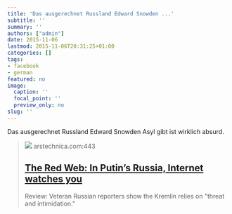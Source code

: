 ```yaml
---
title: 'Das ausgerechnet Russland Edward Snowden ...'
subtitle: ''
summary: ''
authors: ["admin"]
date: 2015-11-06
lastmod: 2015-11-06T20:31:25+01:00
categories: []
tags:
- facebook
- german
featured: no
image:
  caption: ''
  focal_point: ''
  preview_only: no
slug: ''
---
```

Das ausgerechnet Russland Edward Snowden Asyl gibt ist wirklich absurd.
> [![](https://cdn.arstechnica.net/wp-content/uploads/2015/08/FullSizeRender-640x215.jpg)](http://arstechnica.com/tech-policy/2015/09/the-red-web-in-putins-russia-internet-watches-you/)
> arstechnica.com:443
> ## [The Red Web: In Putin’s Russia, Internet watches you](http://arstechnica.com/tech-policy/2015/09/the-red-web-in-putins-russia-internet-watches-you/)
>
>Review: Veteran Russian reporters show the Kremlin relies on "threat and intimidation."



